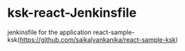 # ksk-react-Jenkinsfile
jenkinsfile for the application react-sample-ksk(https://github.com/saikalyankanika/react-sample-ksk)
